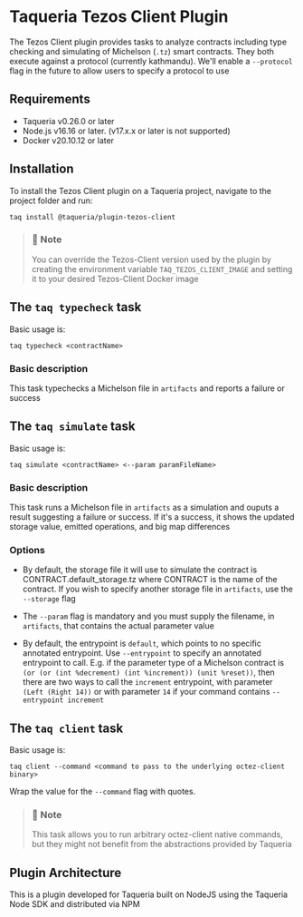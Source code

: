 # Taqueria Tezos Client Plugin

The Tezos Client plugin provides tasks to analyze contracts including type checking and simulating of Michelson (`.tz`) smart contracts. They both execute against a protocol (currently kathmandu). We'll enable a `--protocol` flag in the future to allow users to specify a protocol to use

## Requirements

- Taqueria v0.26.0 or later
- Node.js v16.16 or later. (v17.x.x or later is not supported)
- Docker v20.10.12 or later

## Installation

To install the Tezos Client plugin on a Taqueria project, navigate to the project folder and run:
```shell
taq install @taqueria/plugin-tezos-client
```

> ### :page_with_curl: Note
> You can override the Tezos-Client version used by the plugin by creating the environment variable `TAQ_TEZOS_CLIENT_IMAGE` and setting it to your desired Tezos-Client Docker image

## The `taq typecheck` task

Basic usage is:
```shell
taq typecheck <contractName>
```

### Basic description
This task typechecks a Michelson file in `artifacts` and reports a failure or success

## The `taq simulate` task

Basic usage is:
```shell
taq simulate <contractName> <--param paramFileName>
```

### Basic description
This task runs a Michelson file in `artifacts` as a simulation and ouputs a result suggesting a failure or success. If it's a success, it shows the updated storage value, emitted operations, and big map differences

### Options

- By default, the storage file it will use to simulate the contract is CONTRACT.default_storage.tz where CONTRACT is the name of the contract. If you wish to specify another storage file in `artifacts`, use the `--storage` flag

- The `--param` flag is mandatory and you must supply the filename, in `artifacts`, that contains the actual parameter value

- By default, the entrypoint is `default`, which points to no specific annotated entrypoint. Use `--entrypoint` to specify an annotated entrypoint to call. E.g. if the parameter type of a Michelson contract is `(or (or (int %decrement) (int %increment)) (unit %reset))`, then there are two ways to call the `increment` entrypoint, with parameter `(Left (Right 14))` or with parameter `14` if your command contains `--entrypoint increment`

## The `taq client` task

Basic usage is:

```shell
taq client --command <command to pass to the underlying octez-client binary>
```

Wrap the value for the `--command` flag with quotes.

> ### :page_with_curl: Note
> This task allows you to run arbitrary octez-client native commands, but they might not benefit from the abstractions provided by Taqueria

## Plugin Architecture

This is a plugin developed for Taqueria built on NodeJS using the Taqueria Node SDK and distributed via NPM
